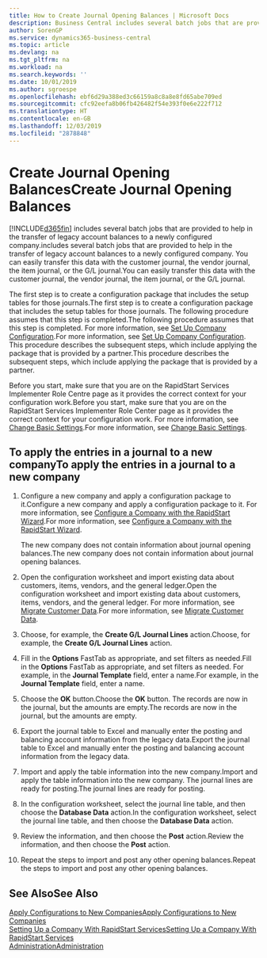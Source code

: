 ```yaml
---
title: How to Create Journal Opening Balances | Microsoft Docs
description: Business Central includes several batch jobs that are provided to help in the transfer of legacy account balances to a newly configured company. You can easily transfer this data with journals postings.
author: SorenGP
ms.service: dynamics365-business-central
ms.topic: article
ms.devlang: na
ms.tgt_pltfrm: na
ms.workload: na
ms.search.keywords: ''
ms.date: 10/01/2019
ms.author: sgroespe
ms.openlocfilehash: ebf6d29a388ed3c66159a8c8a8e8fd65abe709ed
ms.sourcegitcommit: cfc92eefa8b06fb426482f54e393f0e6e222f712
ms.translationtype: HT
ms.contentlocale: en-GB
ms.lasthandoff: 12/03/2019
ms.locfileid: "2878848"
---
```

# <a name="create-journal-opening-balances"></a><span data-ttu-id="12127-104">Create Journal Opening Balances</span><span class="sxs-lookup"><span data-stu-id="12127-104">Create Journal Opening Balances</span></span>
[!INCLUDE[d365fin](includes/d365fin_md.md)] <span data-ttu-id="12127-105">includes several batch jobs that are provided to help in the transfer of legacy account balances to a newly configured company.</span><span class="sxs-lookup"><span data-stu-id="12127-105">includes several batch jobs that are provided to help in the transfer of legacy account balances to a newly configured company.</span></span> <span data-ttu-id="12127-106">You can easily transfer this data with the customer journal, the vendor journal, the item journal, or the G/L journal.</span><span class="sxs-lookup"><span data-stu-id="12127-106">You can easily transfer this data with the customer journal, the vendor journal, the item journal, or the G/L journal.</span></span>

<span data-ttu-id="12127-107">The first step is to create a configuration package that includes the setup tables for those journals.</span><span class="sxs-lookup"><span data-stu-id="12127-107">The first step is to create a configuration package that includes the setup tables for those journals.</span></span> <span data-ttu-id="12127-108">The following procedure assumes that this step is completed.</span><span class="sxs-lookup"><span data-stu-id="12127-108">The following procedure assumes that this step is completed.</span></span> <span data-ttu-id="12127-109">For more information, see [Set Up Company Configuration](admin-set-up-company-configuration.md).</span><span class="sxs-lookup"><span data-stu-id="12127-109">For more information, see [Set Up Company Configuration](admin-set-up-company-configuration.md).</span></span> <span data-ttu-id="12127-110">This procedure describes the subsequent steps, which include applying the package that is provided by a partner.</span><span class="sxs-lookup"><span data-stu-id="12127-110">This procedure describes the subsequent steps, which include applying the package that is provided by a partner.</span></span>  

<span data-ttu-id="12127-111">Before you start, make sure that you are on the RapidStart Services Implementer Role Centre page as it provides the correct context for your configuration work.</span><span class="sxs-lookup"><span data-stu-id="12127-111">Before you start, make sure that you are on the RapidStart Services Implementer Role Center page as it provides the correct context for your configuration work.</span></span> <span data-ttu-id="12127-112">For more information, see [Change Basic Settings](ui-change-basic-settings.md).</span><span class="sxs-lookup"><span data-stu-id="12127-112">For more information, see [Change Basic Settings](ui-change-basic-settings.md).</span></span>

## <a name="to-apply-the-entries-in-a-journal-to-a-new-company"></a><span data-ttu-id="12127-113">To apply the entries in a journal to a new company</span><span class="sxs-lookup"><span data-stu-id="12127-113">To apply the entries in a journal to a new company</span></span>  
1. <span data-ttu-id="12127-114">Configure a new company and apply a configuration package to it.</span><span class="sxs-lookup"><span data-stu-id="12127-114">Configure a new company and apply a configuration package to it.</span></span> <span data-ttu-id="12127-115">For more information, see [Configure a Company with the RapidStart Wizard](admin-how-to-configure-a-company-with-the-rapidstart-wizard.md).</span><span class="sxs-lookup"><span data-stu-id="12127-115">For more information, see [Configure a Company with the RapidStart Wizard](admin-how-to-configure-a-company-with-the-rapidstart-wizard.md).</span></span>  

    <span data-ttu-id="12127-116">The new company does not contain information about journal opening balances.</span><span class="sxs-lookup"><span data-stu-id="12127-116">The new company does not contain information about journal opening balances.</span></span>  

2. <span data-ttu-id="12127-117">Open the configuration worksheet and import existing data about customers, items, vendors, and the general ledger.</span><span class="sxs-lookup"><span data-stu-id="12127-117">Open the configuration worksheet and import existing data about customers, items, vendors, and the general ledger.</span></span> <span data-ttu-id="12127-118">For more information, see [Migrate Customer Data](admin-migrate-customer-data.md).</span><span class="sxs-lookup"><span data-stu-id="12127-118">For more information, see [Migrate Customer Data](admin-migrate-customer-data.md).</span></span>  
3. <span data-ttu-id="12127-119">Choose, for example, the **Create G/L Journal Lines** action.</span><span class="sxs-lookup"><span data-stu-id="12127-119">Choose, for example, the **Create G/L Journal Lines** action.</span></span>  
4. <span data-ttu-id="12127-120">Fill in the **Options** FastTab as appropriate, and set filters as needed.</span><span class="sxs-lookup"><span data-stu-id="12127-120">Fill in the **Options** FastTab as appropriate, and set filters as needed.</span></span> <span data-ttu-id="12127-121">For example, in the **Journal Template** field, enter a name.</span><span class="sxs-lookup"><span data-stu-id="12127-121">For example, in the **Journal Template** field, enter a name.</span></span>  
5. <span data-ttu-id="12127-122">Choose the **OK** button.</span><span class="sxs-lookup"><span data-stu-id="12127-122">Choose the **OK** button.</span></span> <span data-ttu-id="12127-123">The records are now in the journal, but the amounts are empty.</span><span class="sxs-lookup"><span data-stu-id="12127-123">The records are now in the journal, but the amounts are empty.</span></span>  
6. <span data-ttu-id="12127-124">Export the journal table to Excel and manually enter the posting and balancing account information from the legacy data.</span><span class="sxs-lookup"><span data-stu-id="12127-124">Export the journal table to Excel and manually enter the posting and balancing account information from the legacy data.</span></span>
7. <span data-ttu-id="12127-125">Import and apply the table information into the new company.</span><span class="sxs-lookup"><span data-stu-id="12127-125">Import and apply the table information into the new company.</span></span> <span data-ttu-id="12127-126">The journal lines are ready for posting.</span><span class="sxs-lookup"><span data-stu-id="12127-126">The journal lines are ready for posting.</span></span>  
8. <span data-ttu-id="12127-127">In the configuration worksheet, select the journal line table, and then choose the **Database Data** action.</span><span class="sxs-lookup"><span data-stu-id="12127-127">In the configuration worksheet, select the journal line table, and then choose the **Database Data** action.</span></span>  
9. <span data-ttu-id="12127-128">Review the information, and then choose the **Post** action.</span><span class="sxs-lookup"><span data-stu-id="12127-128">Review the information, and then choose the **Post** action.</span></span>  
10. <span data-ttu-id="12127-129">Repeat the steps to import and post any other opening balances.</span><span class="sxs-lookup"><span data-stu-id="12127-129">Repeat the steps to import and post any other opening balances.</span></span>  

## <a name="see-also"></a><span data-ttu-id="12127-130">See Also</span><span class="sxs-lookup"><span data-stu-id="12127-130">See Also</span></span>  
[<span data-ttu-id="12127-131">Apply Configurations to New Companies</span><span class="sxs-lookup"><span data-stu-id="12127-131">Apply Configurations to New Companies</span></span>](admin-apply-configuration-to-new-companies.md)  
[<span data-ttu-id="12127-132">Setting Up a Company With RapidStart Services</span><span class="sxs-lookup"><span data-stu-id="12127-132">Setting Up a Company With RapidStart Services</span></span>](admin-set-up-a-company-with-rapidstart.md)  
[<span data-ttu-id="12127-133">Administration</span><span class="sxs-lookup"><span data-stu-id="12127-133">Administration</span></span>](admin-setup-and-administration.md)
